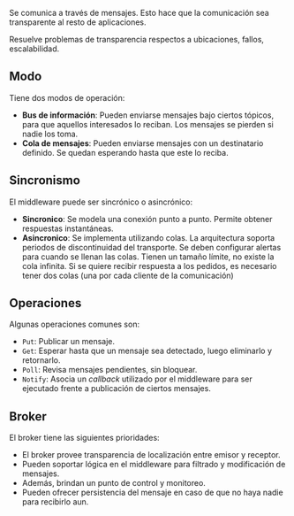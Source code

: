 Se comunica a través de mensajes. Esto hace que la comunicación sea transparente al resto de aplicaciones.

Resuelve problemas de transparencia respectos a ubicaciones, fallos, escalabilidad.

## Modo

Tiene dos modos de operación:

- **Bus de información**: Pueden enviarse mensajes bajo ciertos tópicos, para que aquellos interesados lo reciban. Los mensajes se pierden si nadie los toma.
- **Cola de mensajes**: Pueden enviarse mensajes con un destinatario definido. Se quedan esperando hasta que este lo reciba.

## Sincronismo

El middleware puede ser sincrónico o asincrónico:

- **Sincronico**: Se modela una conexión punto a punto. Permite obtener respuestas instantáneas.
- **Asincronico**: Se implementa utilizando colas. La arquitectura soporta periodos de discontinuidad del transporte. Se deben configurar alertas para cuando se llenan las colas. Tienen un tamaño límite, no existe la cola infinita. Si se quiere recibir respuesta a los pedidos, es necesario tener dos colas (una por cada cliente de la comunicación)

## Operaciones

Algunas operaciones comunes son:

- `Put`: Publicar un mensaje.
- `Get`: Esperar hasta que un mensaje sea detectado, luego eliminarlo y retornarlo.
- `Poll`: Revisa mensajes pendientes, sin bloquear.
- `Notify`: Asocia un _callback_ utilizado por el middleware para ser ejecutado frente a publicación de ciertos mensajes.

## Broker

El broker tiene las siguientes prioridades:

- El broker provee transparencia de localización entre emisor y receptor.
- Pueden soportar lógica en el middleware para filtrado y modificación de mensajes.
- Además, brindan un punto de control y monitoreo.
- Pueden ofrecer persistencia del mensaje en caso de que no haya nadie para recibirlo aun.
